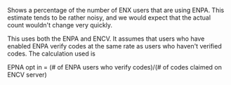 Shows a percentage of the number of ENX users that are using ENPA. This estimate tends to be rather noisy, and we would expect that the actual count wouldn't change very quickly. 

This uses both the ENPA and ENCV. It assumes that users who have enabled ENPA verify codes at the same rate as users who haven't verified codes. The calculation used is

EPNA opt in = (# of ENPA users who verify codes)/(# of codes claimed on ENCV server)
